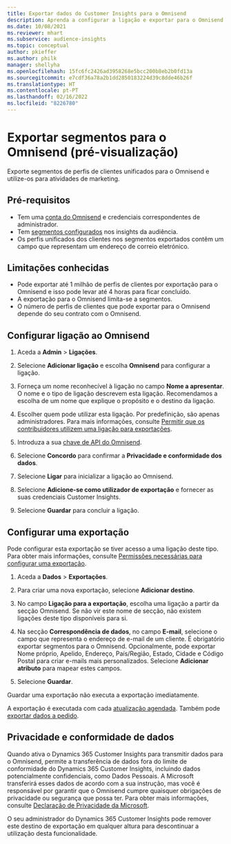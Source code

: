 ```yaml
---
title: Exportar dados do Customer Insights para o Omnisend
description: Aprenda a configurar a ligação e exportar para o Omnisend.
ms.date: 10/08/2021
ms.reviewer: mhart
ms.subservice: audience-insights
ms.topic: conceptual
author: pkieffer
ms.author: philk
manager: shellyha
ms.openlocfilehash: 15fc6fc2426ad3958268e5bcc200b8eb2b0fd13a
ms.sourcegitcommit: e7cdf36a78a2b1dd2850183224d39c8dde46b26f
ms.translationtype: HT
ms.contentlocale: pt-PT
ms.lasthandoff: 02/16/2022
ms.locfileid: "8226780"
---
```

# <a name="export-segments-to-omnisend-preview"></a>Exportar segmentos para o Omnisend (pré-visualização)

Exporte segmentos de perfis de clientes unificados para o Omnisend e utilize-os para atividades de marketing.

## <a name="prerequisites"></a>Pré-requisitos

-   Tem uma [conta do Omnisend](https://www.omnisend.com/) e credenciais correspondentes de administrador.
-   Tem [segmentos configurados](segments.md) nos insights da audiência.
-   Os perfis unificados dos clientes nos segmentos exportados contêm um campo que representam um endereço de correio eletrónico.

## <a name="known-limitations"></a>Limitações conhecidas

- Pode exportar até 1 milhão de perfis de clientes por exportação para o Omnisend e isso pode levar até 4 horas para ficar concluído.
- A exportação para o Omnisend limita-se a segmentos.
- O número de perfis de clientes que pode exportar para o Omnisend depende do seu contrato com o Omnisend.

## <a name="set-up-connection-to-omnisend"></a>Configurar ligação ao Omnisend

1. Aceda a **Admin** > **Ligações**.

1. Selecione **Adicionar ligação** e escolha **Omnisend** para configurar a ligação.

1. Forneça um nome reconhecível à ligação no campo **Nome a apresentar**. O nome e o tipo de ligação descrevem esta ligação. Recomendamos a escolha de um nome que explique o propósito e o destino da ligação.

1. Escolher quem pode utilizar esta ligação. Por predefinição, são apenas administradores. Para mais informações, consulte [Permitir que os contribuidores utilizem uma ligação para exportações](connections.md#allow-contributors-to-use-a-connection-for-exports).

1. Introduza a sua [chave de API do Omnisend](https://support.omnisend.com/en/articles/1061890-generating-api-key).

1. Selecione **Concordo** para confirmar a **Privacidade e conformidade dos dados**.

1. Selecione **Ligar** para inicializar a ligação ao Omnisend.

1. Selecione **Adicione-se como utilizador de exportação** e fornecer as suas credenciais Customer Insights.

1. Selecione **Guardar** para concluir a ligação.

## <a name="configure-an-export"></a>Configurar uma exportação

Pode configurar esta exportação se tiver acesso a uma ligação deste tipo. Para obter mais informações, consulte [Permissões necessárias para configurar uma exportação](export-destinations.md#set-up-a-new-export).

1. Aceda a **Dados** > **Exportações**.

1. Para criar uma nova exportação, selecione **Adicionar destino**.

1. No campo **Ligação para a exportação**, escolha uma ligação a partir da secção Omnisend. Se não vir este nome de secção, não existem ligações deste tipo disponíveis para si.

1. Na secção **Correspondência de dados**, no campo **E-mail**, selecione o campo que representa o endereço de e-mail de um cliente. É obrigatório exportar segmentos para o Omnisend. Opcionalmente, pode exportar Nome próprio, Apelido, Endereço, País/Região, Estado, Cidade e Código Postal para criar e-mails mais personalizados. Selecione **Adicionar atributo** para mapear estes campos.

1. Selecione **Guardar**.

Guardar uma exportação não executa a exportação imediatamente.

A exportação é executada com cada [atualização agendada](system.md#schedule-tab). Também pode [exportar dados a pedido](export-destinations.md#run-exports-on-demand). 


## <a name="data-privacy-and-compliance"></a>Privacidade e conformidade de dados

Quando ativa o Dynamics 365 Customer Insights para transmitir dados para o Omnisend, permite a transferência de dados fora do limite de conformidade do Dynamics 365 Customer Insights, incluindo dados potencialmente confidenciais, como Dados Pessoais. A Microsoft transferirá esses dados de acordo com a sua instrução, mas você é responsável por garantir que o Omnisend cumpre quaisquer obrigações de privacidade ou segurança que possa ter. Para obter mais informações, consulte [Declaração de Privacidade da Microsoft](https://go.microsoft.com/fwlink/?linkid=396732).

O seu administrador do Dynamics 365 Customer Insights pode remover este destino de exportação em qualquer altura para descontinuar a utilização desta funcionalidade.
